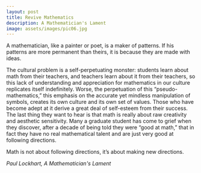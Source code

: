 ```yaml
---
layout: post
title: Revive Mathematics
description: A Mathematician's Lament
image: assets/images/pic06.jpg
---
```


A mathematician, like a painter or poet, is a maker of patterns. If his patterns are more permanent than theirs, it is because they are made with ideas.

The cultural problem is a self-perpetuating monster: students learn about math from their teachers, and teachers learn about it from their teachers, so this lack of understanding and appreciation for mathematics in our culture replicates itself indefinitely. Worse, the perpetuation of this “pseudo-mathematics,” this emphasis on the accurate yet mindless manipulation of symbols, creates its own culture and its own set of values. Those who have become adept at it derive a great deal of self-esteem from their success. The last thing they want to hear is that math is really about raw creativity and aesthetic sensitivity. Many a graduate student has come to grief when they discover, after a decade of being told they were “good at math,” that in fact they have no real mathematical talent and are just very good at following directions.

Math is not about following directions, it’s about making new directions.





_Paul Lockhart, A Mathematician's Lament_